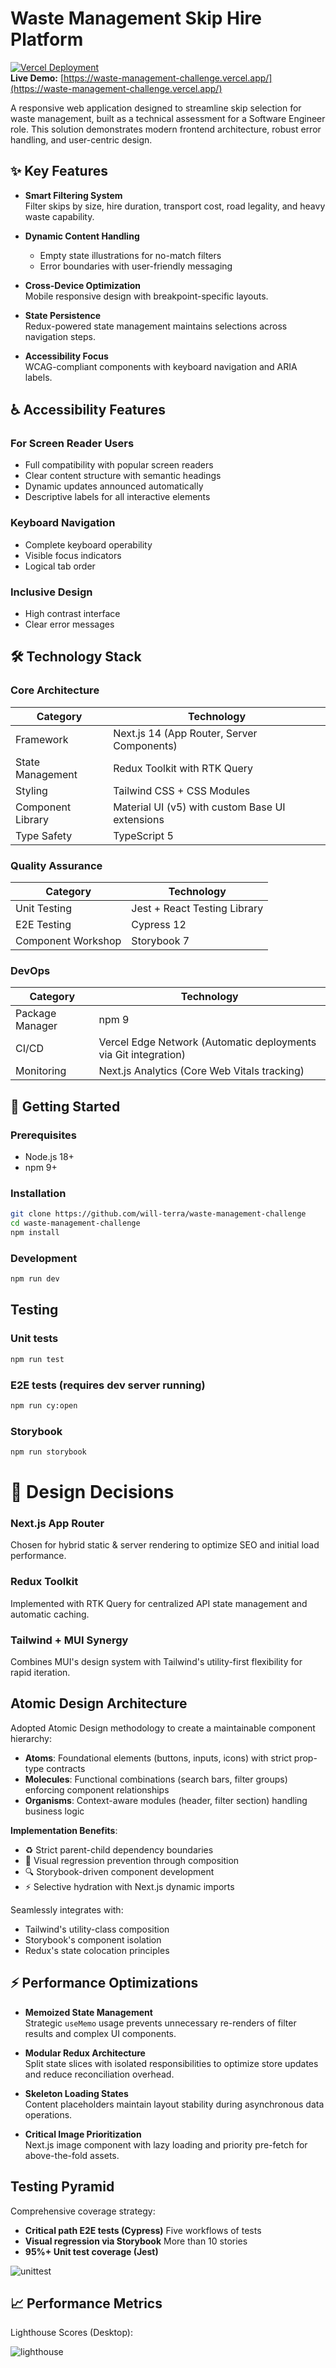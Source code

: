 # Waste Management Skip Hire Platform

[![Vercel Deployment](https://img.shields.io/badge/Deployed%20on-Vercel-black?logo=vercel)](https://waste-management-challenge.vercel.app/)  
**Live Demo:** [https://waste-management-challenge.vercel.app/](https://waste-management-challenge.vercel.app/)

A responsive web application designed to streamline skip selection for waste management, built as a technical assessment for a Software Engineer role. This solution demonstrates modern frontend architecture, robust error handling, and user-centric design.

## ✨ Key Features

- **Smart Filtering System**  
  Filter skips by size, hire duration, transport cost, road legality, and heavy waste capability.
- **Dynamic Content Handling**

  - Empty state illustrations for no-match filters
  - Error boundaries with user-friendly messaging

- **Cross-Device Optimization**  
  Mobile responsive design with breakpoint-specific layouts.

- **State Persistence**  
  Redux-powered state management maintains selections across navigation steps.

- **Accessibility Focus**  
  WCAG-compliant components with keyboard navigation and ARIA labels.

## ♿ Accessibility Features

### For Screen Reader Users

- Full compatibility with popular screen readers
- Clear content structure with semantic headings
- Dynamic updates announced automatically
- Descriptive labels for all interactive elements

### Keyboard Navigation

- Complete keyboard operability
- Visible focus indicators
- Logical tab order

### Inclusive Design

- High contrast interface
- Clear error messages

## 🛠 Technology Stack

### Core Architecture

| Category          | Technology                                      |
| ----------------- | ----------------------------------------------- |
| Framework         | Next.js 14 (App Router, Server Components)      |
| State Management  | Redux Toolkit with RTK Query                    |
| Styling           | Tailwind CSS + CSS Modules                      |
| Component Library | Material UI (v5) with custom Base UI extensions |
| Type Safety       | TypeScript 5                                    |

### Quality Assurance

| Category           | Technology                   |
| ------------------ | ---------------------------- |
| Unit Testing       | Jest + React Testing Library |
| E2E Testing        | Cypress 12                   |
| Component Workshop | Storybook 7                  |

### DevOps

| Category        | Technology                                                      |
| --------------- | --------------------------------------------------------------- |
| Package Manager | npm 9                                                           |
| CI/CD           | Vercel Edge Network (Automatic deployments via Git integration) |
| Monitoring      | Next.js Analytics (Core Web Vitals tracking)                    |

## 🚀 Getting Started

### Prerequisites

- Node.js 18+
- npm 9+

### Installation

```bash
git clone https://github.com/will-terra/waste-management-challenge
cd waste-management-challenge
npm install
```

### Development

```bash
npm run dev
```

## Testing

### Unit tests

```bash
npm run test
```

### E2E tests (requires dev server running)

```bash
npm run cy:open
```

### Storybook

```bash
npm run storybook
```

# 🧠 Design Decisions

### Next.js App Router

Chosen for hybrid static & server rendering to optimize SEO and initial load performance.

### Redux Toolkit

Implemented with RTK Query for centralized API state management and automatic caching.

### Tailwind + MUI Synergy

Combines MUI's design system with Tailwind's utility-first flexibility for rapid iteration.

## Atomic Design Architecture

Adopted Atomic Design methodology to create a maintainable component hierarchy:

- **Atoms**: Foundational elements (buttons, inputs, icons) with strict prop-type contracts
- **Molecules**: Functional combinations (search bars, filter groups) enforcing component relationships
- **Organisms**: Context-aware modules (header, filter section) handling business logic

**Implementation Benefits**:

- ♻️ Strict parent-child dependency boundaries
- 🧩 Visual regression prevention through composition
- 🔍 Storybook-driven component development
- ⚡ Selective hydration with Next.js dynamic imports

Seamlessly integrates with:

- Tailwind's utility-class composition
- Storybook's component isolation
- Redux's state colocation principles

## ⚡ Performance Optimizations

- **Memoized State Management**  
  Strategic `useMemo` usage prevents unnecessary re-renders of filter results and complex UI components.

- **Modular Redux Architecture**  
  Split state slices with isolated responsibilities to optimize store updates and reduce reconciliation overhead.

- **Skeleton Loading States**  
  Content placeholders maintain layout stability during asynchronous data operations.

- **Critical Image Prioritization**  
  Next.js image component with lazy loading and priority pre-fetch for above-the-fold assets.

## Testing Pyramid

Comprehensive coverage strategy:

- **Critical path E2E tests (Cypress)**
  Five workflows of tests
- **Visual regression via Storybook**
  More than 10 stories
- **95%+ Unit test coverage (Jest)**

![unittest](https://github.com/user-attachments/assets/c5c93249-0d5e-4550-aee1-0e4de0fbc0a6)

## 📈 Performance Metrics

Lighthouse Scores (Desktop):

![lighthouse](https://github.com/user-attachments/assets/b558b8df-163d-4a10-ad17-ae142810760e)
